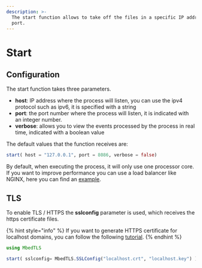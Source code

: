 ```yaml
---
description: >-
  The start function allows to take off the files in a specific IP address and
  port.
---
```


# Start

## Configuration

The start function takes three parameters.

* **host**: IP address where the process will listen, you can use the ipv4 protocol such as ipv6, it is specified with a string
* **port**: the port number where the process will listen, it is indicated with an integer number.
* **verbose**: allows you to view the events processed by the process in real time, indicated with a boolean value

The default values that the function receives are:

```julia
start( host = "127.0.0.1", port = 8086, verbose = false)
```



By default, when executing the process, it will only use one processor core. If you want to improve performance you can use a load balancer like NGINX, here you can find an [example](https://github.com/neomatrixcode/merly-nginx-loadbalancer).

## TLS

To enable TLS / HTTPS the **sslconfig** parameter is used, which receives the https certificate files.

{% hint style="info" %}
If you want to generate HTTPS certificate for localhost domains, you can follow the following [tutorial](https://gist.github.com/cecilemuller/9492b848eb8fe46d462abeb26656c4f8).
{% endhint %}

```julia
using MbedTLS

start( sslconfig= MbedTLS.SSLConfig("localhost.crt", "localhost.key") )
```



